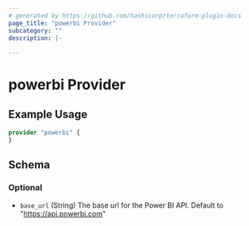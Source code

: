 ```yaml
---
# generated by https://github.com/hashicorp/terraform-plugin-docs
page_title: "powerbi Provider"
subcategory: ""
description: |-
  
---
```


# powerbi Provider



## Example Usage

```terraform
provider "powerbi" {
}
```

<!-- schema generated by tfplugindocs -->
## Schema

### Optional

- `base_url` (String) The base url for the Power BI API. Default to "https://api.powerbi.com"
